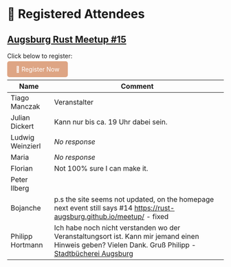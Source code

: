 # 🦀 Registered Attendees

## [Augsburg Rust Meetup #15](./Meetup_15.md)
Click below to register:

<a href="https://github.com/rust-augsburg/meetup/issues/new?template=rsvp.yml"
   style="background:#dea584;color:white;padding:10px 20px;border-radius:5px;text-decoration:none;">
   🦀 Register Now
</a>

| Name  | Comment |
|-------|---------|
| Tiago Manczak |  Veranstalter  |
| Julian Dickert |  Kann nur bis ca. 19 Uhr dabei sein.  |
| Ludwig Weinzierl |  _No response_  |
| Maria |  _No response_  |
| Florian |  Not 100% sure I can make it.  |
| Peter Ilberg |     |
| Bojanche |  p.s the site seems not updated, on the homepage next event still says #14 https://rust-augsburg.github.io/meetup/  - fixed |
| Philipp Hortmann |  Ich habe noch nicht verstanden wo der Veranstaltungsort ist. Kann mir jemand einen Hinweis geben? Vielen Dank. Gruß Philipp  - [Stadtbücherei Augsburg](https://maps.app.goo.gl/xGxJsogSt58pFh4K7)
